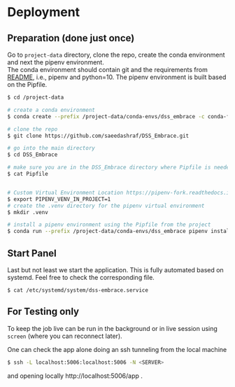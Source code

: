 # Deployment
## Preparation (done just once)

Go to `project-data` directory, clone the repo, create the conda environment and next the pipenv environment.  
The conda environment should contain git and the requirements from [README](../README.md), i.e., pipenv and python=10.
The pipenv environment is built based on the Pipfile.

```bash
$ cd /project-data

# create a conda environment
$ conda create --prefix /project-data/conda-envs/dss_embrace -c conda-forge python=3.10 git pipenv

# clone the repo
$ git clone https://github.com/saeedashraf/DSS_Embrace.git

# go into the main directory
$ cd DSS_Embrace

# make sure you are in the DSS_Embrace directory where Pipfile is needed
$ cat Pipfile


# Custom Virtual Environment Location https://pipenv-fork.readthedocs.io/en/latest/advanced.html#custom-virtual-environment-location
$ export PIPENV_VENV_IN_PROJECT=1
# create the .venv directory for the pipenv virtual environment
$ mkdir .venv

# install a pipenv environment using the Pipfile from the project
$ conda run --prefix /project-data/conda-envs/dss_embrace pipenv install --python=/project-data/conda-envs/dss_embrace/bin/python
```

## Start Panel

Last but not least we start the application. This is fully automated based on systemd. Feel free to check the corresponding file.

```
$ cat /etc/systemd/system/dss-embrace.service 
```

## For Testing only

To keep the job live can be run in the background or in live session using `screen` (where you can reconnect later).

One can check the app alone doing an ssh tunneling from the local machine

```bash
$ ssh -L localhost:5006:localhost:5006 -N <SERVER>
```

and opening locally http://localhost:5006/app .
